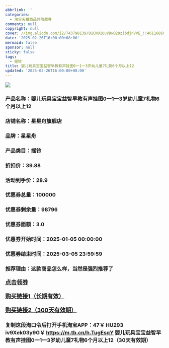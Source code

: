 ```yaml
---
abbrlink: ''
categories:
  - 淘宝天猫商品领隐藏券
comments: null
copyright: null
cover: //img.alicdn.com/i2/743798139/O1CN01UuVDwO29zibdjnVVE_!!4611686018427385211-0-item_pic.jpg
date: '2025-02-26T16:00:00+08:00'
mermaid: false
sponsor: null
sticky: false
tags:
  - 摇铃
title: 婴儿玩具宝宝益智早教有声挂图0一1一3岁幼儿童7礼物6个月以上12
updated: '2025-02-26T16:00:00+08:00'
--- 
```


![](//img.alicdn.com/i2/743798139/O1CN01UuVDwO29zibdjnVVE_!!4611686018427385211-0-item_pic.jpg)

### 产品名称：婴儿玩具宝宝益智早教有声挂图0一1一3岁幼儿童7礼物6个月以上12
### 店铺名称：星星舟旗舰店
### 品牌：星星舟
### 产品类目：摇铃
### 折扣价：39.88
### 活动到手价：28.9
### 优惠券总量：100000
### 优惠券剩余量：98796
### 优惠券面额：3.0
### 优惠券开始时间：2025-01-05 00:00:00	
### 优惠券结束时间：2025-03-05 23:59:59	
### 推荐理由：这款商品怎么样，当然是强烈推荐了

<p style="font-size: 18px; font-weight: bold;">
  <a href="https://uland.taobao.com/coupon/edetail?e=D6qZVfm41w2lhHvvyUNXZfh8CuWt5YH5OVuOuRD5gLJMmdsrkidbOWBzzpT26idJO58ox6cLlTNXG5F%2B0IYfNYfsRA5xDsYfq1bz7C5IyBbEvVB5ktZFav5cIExFJPKFRSHvQe2jOLZ9pbNCYX0I%2BPP%2BWUTgK%2F%2B0I%2BtaUgbudUxA%2B536asYsLWVfKa%2BhVnND2pmLq4a%2BKzP6h6Cz8Q%2BWU5jB6TX2HR3QQ5WKStDdyeTLAJho1Tgm24y1rRo98IyIzxHHRjXbSzC3GXpSbfs48haCrT3Uf8MbcFcrVvPTqd2ByVXw4nOlsaTGDLOgs7pk9pILCoZ%2B%2FH9%2BOHfs5nLQGA%3D%3D&traceId=2166d8db17407296732636749d133b&union_lens=lensId%3AOPT%401740729686%4021049821_1e2d_1954b9319a7_1c67%4001%40eyJmbG9vcklkIjo3MzM1NH0ie" target="_blank">点击领券</a>
</p>
<p style="font-size: 18px; font-weight: bold;">
  <a href="https://s.click.taobao.com/t?e=m%3D2%26s%3DseweTuVAgVtw4vFB6t2Z2ueEDrYVVa64K7Vc7tFgwiHjf2vlNIV67kkfnVn6TwKdVNjKoH%2FaCQP3ID%2FV1RqsF4wnCJeELi4I%2FIEn%2BS1IjHAB0ghlTd7WlZVm%2FOAUUFw71qrpxiwMoCNxc1AtbZGVS%2BxLbS8zWutf2S9kXiTWEvSMHuv7RoNv0Q0jFsbsQ7KW8EtBJAQPyHB3Shb902r4npFdgPIWgV3mVbGhHIlUdljNg0t0UTrmnCi5ctxSVPZJozvQCWI2PAlyfsBFZDqhxXSFvSTZM%2B%2F4A13NwUW6D5sFDwqQKldElItereFuGUVVPaXg%2FKwnH88%3D" target="_blank">购买链接1（长期有效）</a>
</p>
<p style="font-size: 18px; font-weight: bold;">
  <a href="https://s.click.taobao.com/tox3TNs" target="_blank">购买链接2（300天有效期）</a>
</p>

### 复制这段淘口令后打开手机淘宝APP：47￥ HU293 iv9Xek03y9G￥ https://m.tb.cn/h.TugEsqY  婴儿玩具宝宝益智早教有声挂图0一1一3岁幼儿童7礼物6个月以上12（30天有效期）

